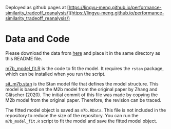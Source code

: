 Deployed as github pages at [https://lingyu-meng.github.io/performance-similarity_tradeoff_reanalysis/](https://lingyu-meng.github.io/performance-similarity_tradeoff_reanalysis/)

# Data and Code

Please download the data from [here](https://figshare.com/articles/dataset/Stan_object_of_the_winning_model_M6b_Zhang_Gl_scher_2020_/12824309) and place it in the same directory as this README file.

[m7b_model_fit.R](m7b_model_fit.R) is the code to fit the model. It requires the `rstan` package, which can be installed when you run the script.

[sit_m7b.stan](sit_m7b.stan) is the Stan model file that defines the model structure. This model is based on the M2b model from the original paper by Zhang and Gläscher (2020). The initial commit of this file was made by copying the M2b model from the original paper. Therefore, the revision can be traced.

The fitted model object is saved as `m7b.RData`. This file is not included in the repository to reduce the size of the repository. You can run the `m7b_model_fit.R` script to fit the model and save the fitted model object.